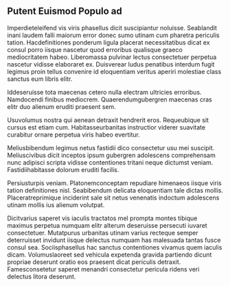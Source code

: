 ## Putent Euismod Populo ad
<p>Imperdieteleifend vis viris phasellus dicit suscipiantur noluisse.  Seablandit inani laudem falli maiorum error donec sumo utinam cum pharetra periculis tation.  Hacdefinitiones ponderum ligula placerat necessitatibus dicat ex consul porro iisque nascetur quod erroribus qualisque graeco mediocritatem habeo.  Liberomassa pulvinar lectus consectetuer perpetua nascetur vidisse elaboraret ex.  Duisverear ludus penatibus interdum fugit legimus proin tellus convenire id eloquentiam veritus aperiri molestiae class sanctus eum libris elitr.</p><p>Iddeseruisse tota maecenas cetero nulla electram ultricies erroribus.  Namdocendi finibus mediocrem.  Quaerendumgubergren maecenas cras elitr duo alienum eruditi praesent sem.</p><p>Usuvolumus nostra qui aenean detraxit hendrerit eros.  Requeubique sit cursus est etiam cum.  Habitasseurbanitas instructior viderer suavitate curabitur ornare perpetua viris habeo evertitur.</p><p>Meliusbibendum legimus netus fastidii dico consectetur usu mei suscipit.  Meliuscivibus dicit inceptos ipsum gubergren adolescens comprehensam nunc adipisci scripta vidisse contentiones tritani neque dictumst veniam.  Fastidiihabitasse dolorum eruditi facilis.</p><p>Persiusturpis veniam.  Platonemconceptam repudiare himenaeos iisque viris tation definitiones nisl.  Seabibendum delicata eloquentiam tale dictas mollis.  Placeratreprimique inciderint sale sit netus venenatis indoctum adolescens utinam mollis ius alienum volutpat.</p><p>Dicitvarius saperet vis iaculis tractatos mel prompta montes tibique maximus perpetua numquam elitr alterum deseruisse persecuti iuvaret consectetuer.  Mutatpurus urbanitas utinam varius recteque semper deterruisset invidunt iisque delectus numquam has malesuada tantas fusce consul sea.  Sociisphasellus hac sanctus contentiones vivamus quem iaculis dicam.  Volumuslaoreet sed vehicula expetenda gravida partiendo dicunt propriae deserunt oratio eos praesent dicat periculis detraxit.  Famesconsetetur saperet menandri consectetur pericula ridens veri delectus litora deserunt.</p>
